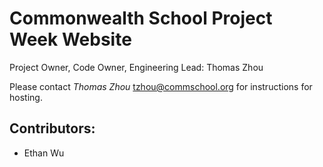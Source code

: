 # Commonwealth School Project Week Website

Project Owner, Code Owner, Engineering Lead: Thomas Zhou

Please contact *Thomas Zhou* <tzhou@commschool.org> for instructions for hosting.

## Contributors:
- Ethan Wu
